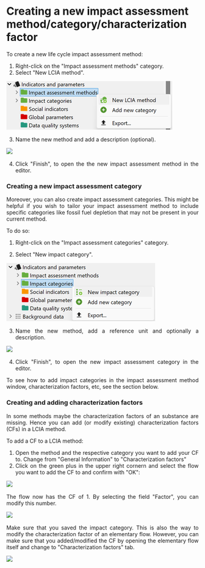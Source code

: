 # Creating a new impact assessment method/category/characterization factor

<div style='text-align: justify;'>

To create a new life cycle impact assessment method:

1. Right-click on the "Impact assessment methods" category.
2. Select "New LCIA method". 

![](../media/new_lcia_method.png)

3. Name the new method and add a description (optional). 

![](../media/create_new_lcia_method.png) 

4. Click "Finish", to open the the new impact assessment method in the editor.


### Creating a new impact assessment category 

Moreover, you can also create impact assessment categories. This might be helpful if you wish to tailor your impact assessment method to include specific categories like fossil fuel depletion that may not be present in your current method.

To do so:

1. Right-click on the "Impact assessment categories" category.

2. Select "New impact category".

![](../media/create_impact_category_1.png)

 
3. Name the new method, add a reference unit and optionally a description.

![](../media/create_impact_category.png)

4.	Click "Finish", to open the new impact assessment category in the editor. 

To see how to add impact categories in the impact assessment method window, characterization factors, etc, see the section below.

### Creating and adding characterization factors

In some methods maybe the characterization factors of an substance are missing. Hence you can add (or modify existing) characterization factors (CFs) in a LCIA method.

To add a CF to a LCIA method:

1. Open the method and the respective category you want to add your CF to. Change from "General Information" to "Characterization factors"
2. Click on the green plus in the upper right cornern and select the flow you want to add the CF to and confirm with "OK": 

![](../media/CF_add.png)

The flow now has the CF of 1. By selecting the field "Factor", you can modify this number. 

![](../media/CF_number.png)

Make sure that you saved the impact category. This is also the way to modify  the characterization factor of an elementary flow. However, you can make sure that you added/modified the CF by opening the elementary flow itself and change to "Characterization factors" tab.

![](../media/CF_changed.png)

</div>
